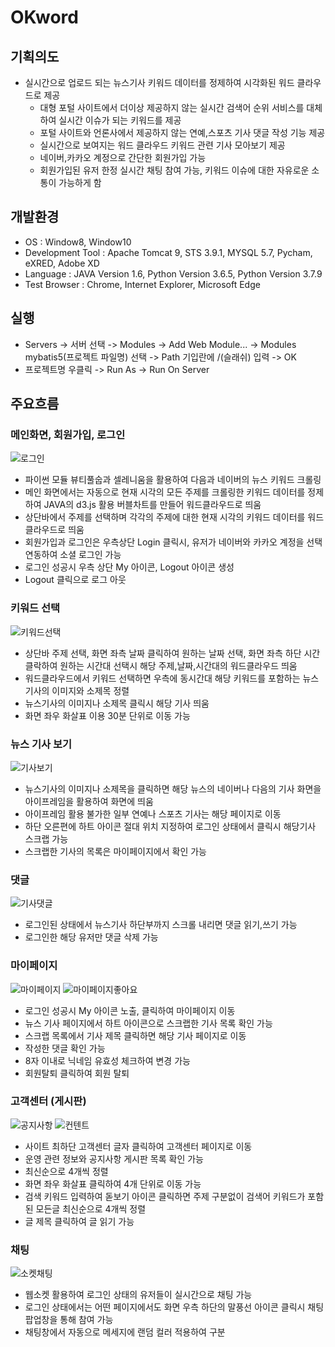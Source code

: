 # OKword

## 기획의도 
- 실시간으로 업로드 되는 뉴스기사 키워드 데이터를 정제하여 시각화된 워드 클라우드로 제공
  - 대형 포털 사이트에서 더이상 제공하지 않는 실시간 검색어 순위 서비스를 대체하여 실시간 이슈가 되는 키워드를 제공
  - 포털 사이트와 언론사에서 제공하지 않는 연예,스포츠 기사 댓글 작성 기능 제공
  - 실시간으로 보여지는 워드 클라우드 키워드 관련 기사 모아보기 제공
  - 네이버,카카오 계정으로 간단한 회원가입 가능
  - 회원가입된 유저 한정 실시간 채팅 참여 가능, 키워드 이슈에 대한 자유로운 소통이 가능하게 함
  
## 개발환경
  - OS : Window8, Window10
  - Development Tool : Apache Tomcat 9, STS 3.9.1, MYSQL 5.7, Pycham, eXRED, Adobe XD
  - Language : JAVA Version 1.6, Python Version 3.6.5, Python Version 3.7.9
  - Test Browser : Chrome, Internet Explorer, Microsoft Edge

## 실행
  - Servers -> 서버 선택 -> Modules -> Add Web Module... -> Modules mybatis5(프로젝트 파일명) 선택 -> Path 기입란에 /(슬래쉬) 입력 -> OK
  - 프로젝트명 우클릭 -> Run As -> Run On Server

## 주요흐름
  
### 메인화면, 회원가입, 로그인
  ![로그인](https://user-images.githubusercontent.com/94945151/155046234-7e200279-903c-46df-a182-527bf0890886.jpg)
  - 파이썬 모듈 뷰티풀숩과 셀레니움을 활용하여 다음과 네이버의 뉴스 키워드 크롤링
  - 메인 화면에서는 자동으로 현재 시각의 모든 주제를 크롤링한 키워드 데이터를 정제하여 JAVA의 d3.js 활용 버블차트를 만들어 워드클라우드로 띄움
  - 상단바에서 주제를 선택하며 각각의 주제에 대한 현재 시각의 키워드 데이터를 워드클라우드로 띄움
  - 회원가입과 로그인은 우측상단 Login 클릭시, 유저가 네이버와 카카오 계정을 선택 연동하여 소셜 로그인 가능
  - 로그인 성공시 우측 상단 My 아이콘, Logout 아이콘 생성
  - Logout 클릭으로 로그 아웃
  
### 키워드 선택
  ![키워드선택](https://user-images.githubusercontent.com/94945151/155076600-0babd9ad-2c28-41a9-9c36-9c1eab21f944.jpg)
  - 상단바 주제 선택, 화면 좌측 날짜 클릭하여 원하는 날짜 선택, 화면 좌측 하단 시간 클락하여 원하는 시간대 선택시 해당 주제,날짜,시간대의 워드클라우드 띄움
  - 워드클라우드에서 키워드 선택하면 우측에 동시간대 해당 키워드를 포함하는 뉴스기사의 이미지와 소제목 정렬
  - 뉴스기사의 이미지나 소제목 클릭시 해당 기사 띄움
  - 화면 좌우 화살표 이용 30분 단위로 이동 가능
  
### 뉴스 기사 보기
  ![기사보기](https://user-images.githubusercontent.com/94945151/155243710-6801abaa-decb-4884-9880-fdf8456c8d83.jpg)
  - 뉴스기사의 이미지나 소제목을 클릭하면 해당 뉴스의 네이버나 다음의 기사 화면을 아이프레임을 활용하여 화면에 띄움
  - 아이프레임 활용 불가한 일부 연예나 스포츠 기사는 해당 페이지로 이동
  - 하단 오른편에 하트 아이콘 절대 위치 지정하여 로그인 상태에서 클릭시 해당기사 스크랩 가능
  - 스크랩한 기사의 목록은 마이페이지에서 확인 가능
  
### 댓글
  ![기사댓글](https://user-images.githubusercontent.com/94945151/155254379-53423854-2479-4eed-83b7-2a551cbd11ee.jpg)
  - 로그인된 상태에서 뉴스기사 하단부까지 스크롤 내리면 댓글 읽기,쓰기 가능
  - 로그인한 해당 유저만 댓글 삭제 가능
  
### 마이페이지 
  ![마이페이지](https://user-images.githubusercontent.com/94945151/155278601-adefa434-ed6c-4785-99df-f6c5904a8d6a.jpg)
  ![마이페이지좋아요](https://user-images.githubusercontent.com/94945151/155278605-15e86de1-e602-47da-b836-749d905d630b.jpg)
  - 로그인 성공시  My 아이콘 노출, 클릭하여 마이페이지 이동
  - 뉴스 기사 페이지에서 하트 아이콘으로 스크랩한 기사 목록 확인 가능
  - 스크랩 목록에서 기사 제목 클릭하면 해당 기사 페이지로 이동
  - 작성한 댓글 확인 가능
  - 8자 이내로 닉네임 유효성 체크하여 변경 가능
  - 회원탈퇴 클릭하여 회원 탈퇴
  
### 고객센터 (게시판)
  ![공지사항](https://user-images.githubusercontent.com/94945151/155279512-826adc7a-bf07-4f5c-858c-7f00725fe475.JPG)
  ![컨텐트](https://user-images.githubusercontent.com/94945151/155279513-d8c37127-8d12-4495-8562-24c39eb688aa.JPG)
  - 사이트 최하단 고객센터 글자 클릭하여 고객센터 페이지로 이동
  - 운영 관련 정보와 공지사항 게시판 목록 확인 가능
  - 최신순으로 4개씩 정렬
  - 화면 좌우 화살표 클릭하여 4개 단위로 이동 가능
  - 검색 키워드 입력하여 돋보기 아이콘 클릭하면 주제 구분없이 검색어 키워드가 포함된 모든글 최신순으로 4개씩 정렬
  - 글 제목 클릭하여 글 읽기 가능
 
### 채팅
  ![소켓채팅](https://user-images.githubusercontent.com/94945151/155280403-41a339a4-a82a-4db7-a967-b88bf5c26c46.jpg)
  - 웹소켓 활용하여 로그인 상태의 유저들이 실시간으로 채팅 가능
  - 로그인 상태에서는 어떤 페이지에서도 화면 우측 하단의 말풍선 아이콘 클릭시 채팅 팝업창을 통해 참여 가능
  - 채팅창에서 자동으로 메세지에 랜덤 컬러 적용하여 구분
